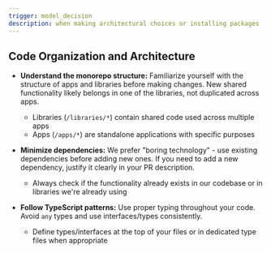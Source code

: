 ```yaml
---
trigger: model_decision
description: when making architectural choices or installing packages
---
```


## Code Organization and Architecture

- **Understand the monorepo structure:** Familiarize yourself with the structure of apps and libraries before making changes. New shared functionality likely belongs in one of the libraries, not duplicated across apps.
  - Libraries (`/libraries/*`) contain shared code used across multiple apps
  - Apps (`/apps/*`) are standalone applications with specific purposes

- **Minimize dependencies:** We prefer "boring technology" - use existing dependencies before adding new ones. If you need to add a new dependency, justify it clearly in your PR description.
  - Always check if the functionality already exists in our codebase or in libraries we're already using

- **Follow TypeScript patterns:** Use proper typing throughout your code. Avoid `any` types and use interfaces/types consistently.
  - Define types/interfaces at the top of your files or in dedicated type files when appropriate